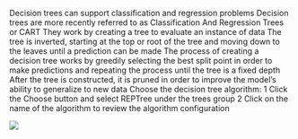 Decision trees can support classification and regression problems Decision trees are more
recently referred to as Classification And Regression Trees or CART They work by creating
a tree to evaluate an instance of data The tree is inverted, starting at the top or root of the
tree and moving down to the leaves until a prediction can be made The process of creating a
decision tree works by greedily selecting the best split point in order to make predictions and
repeating the process until the tree is a fixed depth After the tree is constructed, it is pruned
in order to improve the model’s ability to generalize to new data Choose the decision tree
algorithm:
1 Click the Choose button and select REPTree under the trees group
2 Click on the name of the algorithm to review the algorithm configuration

![](https://github.com/fenago/katacoda-scenarios/raw/master/machine-learning-mastery-weka/machine-learning-mastery-weka-chapter-18/steps/images/95.png)
